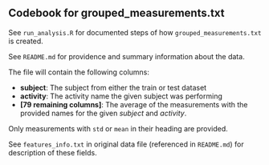 ## Codebook for grouped_measurements.txt

See `run_analysis.R` for documented steps of how `grouped_measurements.txt` is created.

See `README.md` for providence and summary information about the data.

The file will contain the following columns:

- **subject**: The subject from either the train or test dataset
- **activity**: The activity name the given subject was performing
- **[79 remaining columns]**: The average of the measurements with the provided names for the given *subject* and *activity*.

Only measurements with `std` or `mean` in their heading are provided.

See `features_info.txt` in original data file (referenced in `README.md`) for description
of these fields.
